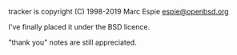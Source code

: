 tracker is copyright (C) 1998-2019 Marc Espie <espie@openbsd.org>

I've finally placed it under the BSD licence.

"thank you" notes are still appreciated.

